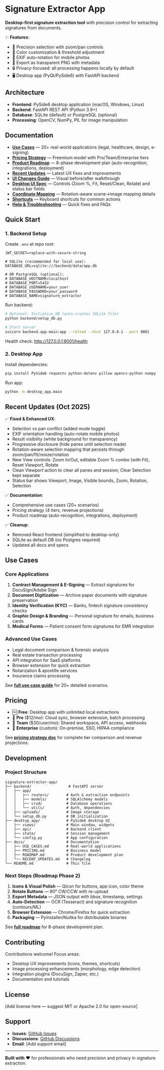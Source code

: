 # Signature Extractor App

**Desktop-first signature extraction tool** with precision control for extracting signatures from documents.

✨ **Features**:
- 🎯 Precision selection with zoom/pan controls
- 🎨 Color customization & threshold adjustment
- 🔄 EXIF auto-rotation for mobile photos
- 💾 Export as transparent PNG with metadata
- 🔒 Privacy-focused: all processing happens locally by default
- 🖥️ Desktop app (PyQt/PySide6) with FastAPI backend

## Architecture

- **Frontend**: PySide6 desktop application (macOS, Windows, Linux)
- **Backend**: FastAPI REST API (Python 3.9+)
- **Database**: SQLite (default) or PostgreSQL (optional)
- **Processing**: OpenCV, NumPy, PIL for image manipulation

## Documentation

- **[Use Cases](docs/USE_CASES.md)** — 20+ real-world applications (legal, healthcare, design, e-signing)
- **[Pricing Strategy](docs/PRICING.md)** — Freemium model with Pro/Team/Enterprise tiers
- **[Product Roadmap](docs/ROADMAP.md)** — 8-phase development plan (auto-recognition, integrations, deployment)
- **[Recent Updates](docs/RECENT_UPDATES.md)** — Latest UX fixes and improvements
- **[UI Changes Guide](docs/UI_CHANGES.md)** — Visual before/after walkthrough
- **[Desktop UI Spec](docs/desktop-frontend/pyqt-spec.md)** — Controls (Zoom %, Fit, Reset/Clean, Rotate) and status bar fields
- **[Coordinate Mapping](docs/COORDINATE_MAPPING.md)** — Rotation-aware scene→image mapping details
- **[Shortcuts](docs/SHORTCUTS.md)** — Keyboard shortcuts for common actions
 - **[Help & Troubleshooting](docs/HELP.md)** — Quick fixes and FAQs

## Quick Start

### 1. Backend Setup

Create `.env` at repo root:

```env
JWT_SECRET=replace-with-secure-string

# SQLite (recommended for local use):
DATABASE_URL=sqlite:///backend/data/app.db

# OR PostgreSQL (optional):
# DATABASE_HOSTNAME=localhost
# DATABASE_PORT=5432
# DATABASE_USERNAME=your_user
# DATABASE_PASSWORD=your_password
# DATABASE_NAME=signature_extractor
```

Run backend:

```zsh
# Optional: Initialize DB (auto-creates SQLite file)
python backend/setup_db.py

# Start server
uvicorn backend.app.main:app --reload --host 127.0.0.1 --port 8001
```

Health check: <http://127.0.0.1:8001/health>

### 2. Desktop App

Install dependencies:

```zsh
pip install PySide6 requests python-dotenv pillow opencv-python numpy
```

Run app:

```zsh
python -m desktop_app.main
```

## Recent Updates (Oct 2025)

✅ **Fixed & Enhanced UX**:
- Selection vs pan conflict (added mode toggle)
- EXIF orientation handling (auto-rotate mobile photos)
- Result visibility (white background for transparency)
- Progressive disclosure (hide panes until selection made)
 - Rotation-aware selection mapping that persists through zoom/pan/fit/resize/rotation
 - New View controls: Zoom In/Out, editable Zoom % combo (with Fit), Reset Viewport, Rotate
 - Clean Viewport action to clear all panes and session; Clear Selection kept separate
 - Status bar shows Viewport, Image, Visible bounds, Zoom, Rotation, Selection

✅ **Documentation**:
- Comprehensive use cases (20+ scenarios)
- Pricing strategy (4 tiers, revenue projections)
- Product roadmap (auto-recognition, integrations, deployment)

✅ **Cleanup**:
- Removed React frontend (simplified to desktop-only)
- SQLite as default DB (no Postgres required)
- Updated all docs and specs

## Use Cases

### Core Applications
1. **Contract Management & E-Signing** — Extract signatures for DocuSign/Adobe Sign
2. **Document Digitization** — Archive paper documents with signature preservation
3. **Identity Verification (KYC)** — Banks, fintech signature consistency checks
4. **Graphic Design & Branding** — Personal signature for emails, business cards
5. **Medical Forms** — Patient consent form signatures for EMR integration

### Advanced Use Cases
- Legal document comparison & forensic analysis
- Real estate transaction processing
- API integration for SaaS platforms
- Browser extension for quick extraction
- Notarization & apostille services
- Insurance claims processing

See **[full use case guide](docs/USE_CASES.md)** for 20+ detailed scenarios.

## Pricing

- 🆓 **Free**: Desktop app with unlimited local extractions
- 💼 **Pro** ($12/mo): Cloud sync, browser extension, batch processing
- 🏢 **Team** ($30/user/mo): Shared workspace, API access, webhooks
- 🚀 **Enterprise** (custom): On-premise, SSO, HIPAA compliance

See **[pricing strategy doc](docs/PRICING.md)** for complete tier comparison and revenue projections.

## Development

### Project Structure

```
signature-extractor-app/
├── backend/                 # FastAPI server
│   ├── app/
│   │   ├── routers/        # Auth & extraction endpoints
│   │   ├── models/         # SQLAlchemy models
│   │   ├── crud/           # Database operations
│   │   └── utils/          # Auth, dependencies
│   ├── uploads/            # Image storage
│   └── setup_db.py         # DB initialization
├── desktop_app/            # PySide6 desktop UI
│   ├── views/              # Main window, widgets
│   ├── api/                # Backend client
│   ├── state/              # Session management
│   └── config.py           # App configuration
├── docs/                   # Documentation
│   ├── USE_CASES.md        # Real-world applications
│   ├── PRICING.md          # Business model
│   ├── ROADMAP.md          # Product development plan
│   └── RECENT_UPDATES.md   # Changelog
└── README.md               # This file
```

### Next Steps (Roadmap Phase 2)

1. **Icons & Visual Polish** — QIcon for buttons, app icon, color theme
2. **Rotate Buttons** — 90° CW/CCW with re-upload
3. **Export Metadata** — JSON output with bbox, timestamp, settings
4. **Auto-Detection** — OCR (Tesseract) and signature recognition (contours/ML)
5. **Browser Extension** — Chrome/Firefox for quick extraction
6. **Packaging** — PyInstaller/Nuitka for distributable binaries

See **[full roadmap](docs/ROADMAP.md)** for 8-phase development plan.

## Contributing

Contributions welcome! Focus areas:
- Desktop UX improvements (icons, themes, shortcuts)
- Image processing enhancements (morphology, edge detection)
- Integration plugins (DocuSign, Zapier, etc.)
- Documentation and tutorials

## License

[Add license here — suggest MIT or Apache 2.0 for open-source]

## Support

- **Issues**: [GitHub Issues](https://github.com/pranaysuyash/sig_ext_fastapi_react/issues)
- **Discussions**: [GitHub Discussions](https://github.com/pranaysuyash/sig_ext_fastapi_react/discussions)
- **Email**: [Add support email]

---

**Built with** ❤️ for professionals who need precision and privacy in signature extraction.
